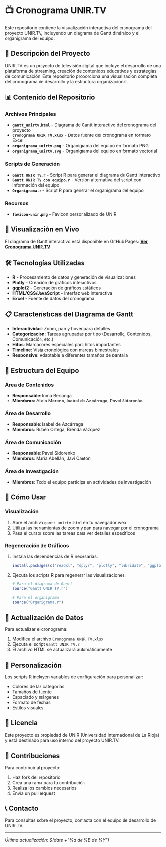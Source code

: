 # 📺 Cronograma UNIR.TV

Este repositorio contiene la visualización interactiva del cronograma del proyecto UNIR.TV, incluyendo un diagrama de Gantt dinámico y el organigrama del equipo.

## 🎯 Descripción del Proyecto

UNIR.TV es un proyecto de televisión digital que incluye el desarrollo de una plataforma de streaming, creación de contenidos educativos y estrategias de comunicación. Este repositorio proporciona una visualización completa del cronograma de desarrollo y la estructura organizacional.

## 📊 Contenido del Repositorio

### Archivos Principales
- **`gantt_unirtv.html`** - Diagrama de Gantt interactivo del cronograma del proyecto
- **`Cronograma UNIR TV.xlsx`** - Datos fuente del cronograma en formato Excel
- **`organigrama_unirtv.png`** - Organigrama del equipo en formato PNG
- **`organigrama_unirtv.svg`** - Organigrama del equipo en formato vectorial

### Scripts de Generación
- **`Gantt UNIR TV.r`** - Script R para generar el diagrama de Gantt interactivo
- **`Gantt UNIR TV con equipo.r`** - Versión alternativa del script con información del equipo
- **`Organigrama.r`** - Script R para generar el organigrama del equipo

### Recursos
- **`favicon-unir.png`** - Favicon personalizado de UNIR

## 🚀 Visualización en Vivo

El diagrama de Gantt interactivo está disponible en GitHub Pages:
**[Ver Cronograma UNIR.TV](https://tu-usuario.github.io/cronograma-unirtv/gantt_unirtv.html)**

## 🛠️ Tecnologías Utilizadas

- **R** - Procesamiento de datos y generación de visualizaciones
- **Plotly** - Creación de gráficos interactivos
- **ggplot2** - Generación de gráficos estáticos
- **HTML/CSS/JavaScript** - Interfaz web interactiva
- **Excel** - Fuente de datos del cronograma

## 📋 Características del Diagrama de Gantt

- **Interactividad**: Zoom, pan y hover para detalles
- **Categorización**: Tareas agrupadas por tipo (Desarrollo, Contenidos, Comunicación, etc.)
- **Hitos**: Marcadores especiales para hitos importantes
- **Timeline**: Vista cronológica con marcas bimestrales
- **Responsive**: Adaptable a diferentes tamaños de pantalla

## 👥 Estructura del Equipo

### Área de Contenidos
- **Responsable**: Inma Berlanga
- **Miembros**: Alicia Moreno, Isabel de Azcárraga, Pavel Sidorenko

### Área de Desarrollo
- **Responsable**: Isabel de Azcárraga
- **Miembros**: Rubén Ortega, Brenda Vázquez

### Área de Comunicación
- **Responsable**: Pavel Sidorenko
- **Miembros**: María Abellán, Javi Cantón

### Área de Investigación
- **Miembros**: Todo el equipo participa en actividades de investigación

## 🔧 Cómo Usar

### Visualización
1. Abre el archivo `gantt_unirtv.html` en tu navegador web
2. Utiliza las herramientas de zoom y pan para navegar por el cronograma
3. Pasa el cursor sobre las tareas para ver detalles específicos

### Regeneración de Gráficos
1. Instala las dependencias de R necesarias:
   ```r
   install.packages(c("readxl", "dplyr", "plotly", "lubridate", "ggplot2", "stringr", "ggtext", "svglite", "htmlwidgets"))
   ```

2. Ejecuta los scripts R para regenerar las visualizaciones:
   ```r
   # Para el diagrama de Gantt
   source("Gantt UNIR TV.r")
   
   # Para el organigrama
   source("Organigrama.r")
   ```

## 📝 Actualización de Datos

Para actualizar el cronograma:
1. Modifica el archivo `Cronograma UNIR TV.xlsx`
2. Ejecuta el script `Gantt UNIR TV.r`
3. El archivo HTML se actualizará automáticamente

## 🎨 Personalización

Los scripts R incluyen variables de configuración para personalizar:
- Colores de las categorías
- Tamaños de fuente
- Espaciado y márgenes
- Formato de fechas
- Estilos visuales

## 📄 Licencia

Este proyecto es propiedad de UNIR (Universidad Internacional de La Rioja) y está destinado para uso interno del proyecto UNIR.TV.

## 🤝 Contribuciones

Para contribuir al proyecto:
1. Haz fork del repositorio
2. Crea una rama para tu contribución
3. Realiza los cambios necesarios
4. Envía un pull request

## 📞 Contacto

Para consultas sobre el proyecto, contacta con el equipo de desarrollo de UNIR.TV.

---

*Última actualización: $(date +"%d de %B de %Y")*
